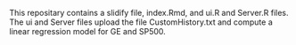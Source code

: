 This repositary contains a slidify file, index.Rmd, and ui.R and Server.R files. The ui and Server files upload the file CustomHistory.txt and compute a linear regression model for GE and SP500.
